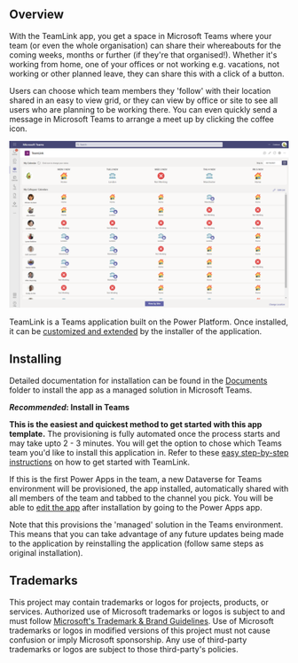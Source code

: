 ## Overview

With the TeamLink app, you get a space in Microsoft Teams where your team (or even the whole organisation) can share their whereabouts for the coming weeks, months or further (if they're that organised!).  Whether it's working from home, one of your offices or not working e.g. vacations, not working or other planned leave, they can share this with a click of a button.

Users can choose which team members they 'follow' with their location shared in an easy to view grid, or they can view by office or site to see all users who are planning to be working there. You can even quickly send a message in Microsoft Teams to arrange a meet up by clicking the coffee icon.

![Screenshot showing overview of the TeamLink app](Documentation/images/1-TeamLinkMain.png)

TeamLink is a Teams application built on the Power Platform. Once installed, it can be [customized and extended](https://docs.microsoft.com/en-us/powerapps/teams/customize-sample-apps) by the installer of the application.

## Installing

Detailed documentation for installation can be found in the [Documents](https://github.com/stuartridout/teamlink/tree/main/Documentation) folder to install the app as a managed solution in Microsoft Teams. 

**_Recommended_: Install in Teams**

**This is the easiest and quickest method to get started with this app template.** The provisioning is fully automated once the process starts and may take upto 2 - 3 minutes. You will get the option to chose which Teams team you'd like to install this application in. Refer to these [easy step-by-step instructions](https://github.com/stuartridout/teamlink/tree/main/Documentation) on how to get started with TeamLink.

If this is the first Power Apps in the team, a new Dataverse for Teams environment will be provisioned, the app installed, automatically shared with all members of the team and tabbed to the channel you pick. You will be able to [edit the app](https://docs.microsoft.com/en-us/powerapps/teams/customize-sample-apps) after installation by going to the Power Apps app.

Note that this provisions the 'managed' solution in the Teams environment. This means that you can take advantage of any future updates being made to the application by reinstalling the application (follow same steps as original installation).

## Trademarks

This project may contain trademarks or logos for projects, products, or services. Authorized use of Microsoft 
trademarks or logos is subject to and must follow 
[Microsoft's Trademark & Brand Guidelines](https://www.microsoft.com/en-us/legal/intellectualproperty/trademarks/usage/general).
Use of Microsoft trademarks or logos in modified versions of this project must not cause confusion or imply Microsoft sponsorship.
Any use of third-party trademarks or logos are subject to those third-party's policies.
